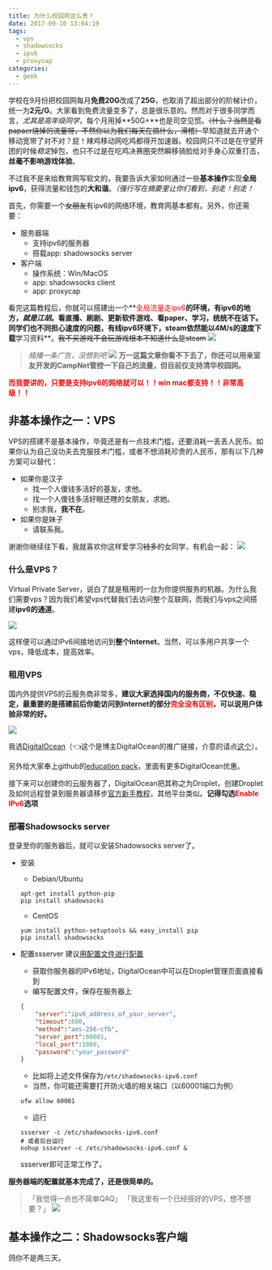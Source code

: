 ```yaml
---
title: 为什么校园网这么贵？
date: 2017-09-10 13:04:19
tags: 
  - vps
  - shadowsocks
  - ipv6
  - proxycap
categories:
  - geek
---
```


学校在9月份把校园网每月**免费20G**改成了**25G**，也取消了超出部分的阶梯计价，统一为**2元/G**。大家看到免费流量变多了，总是很乐意的。然而对于很多同学而言，*尤其是高年级同学*，每个月用掉**50G+**也是司空见惯。<del>（什么？当然是看papaer烧掉的流量呀，不然你以为我们每天在搞什么，滑稽）</del>早知道就去开通个移动宽带了对不对？屁！辣鸡移动网吃鸡都得开加速器。校园网只不过是在守望开团的时候*稳定*掉包，也只不过是在吃鸡决赛圈突然瞬移骑脸给对手身心双重打击，**丝毫不影响游戏体验**。

不过我不是来给教育网写软文的，我要告诉大家如何通过一些**基本操作**实现**全局ipv6**，获得流量和钱包的**大和谐**。*（强行写在摘要里让你们看到，别走！别走！*<!-- more -->

首先，你需要一个<del>女朋友</del>有ipv6的网络环境，教育网基本都有。另外，你还需要：
* 服务器端 
  * 支持ipv6的服务器
  * 搭载app: shadowsocks server
* 客户端
  * 操作系统：Win/MacOS 
  * app: shadowsocks client
  * app: proxycap

看完这篇教程后，你就可以搭建出一个**<font color=red>全局流量走ipv6</font>**的环境，有ipv6的地方，*就是江胡*。看直播、刷剧、更新软件游戏、**看paper、学习**，统统不在话下。同学们也不同担心速度的问题，有线ipv6环境下，steam依然能以4M/s的速度下载**学习资料**。<del>我不买游戏不会玩游戏根本不知道什么是steam</del>
![](/images/ipv6/steam.jpg)

> *插播一条广告，没想到吧*
> ![](/images/ipv6/campnet.png)
> **万一这篇文章你看不下去了，你还可以用亲室友开发的CampNet管控一下自己的流量，但目前仅支持清华校园网。**

**<font color=red>而我要讲的，只要是支持ipv6的网络就可以！！win mac都支持！！非常高级！！</font>**

## 非基本操作之一：VPS

VPS的搭建不是基本操作，毕竟还是有一点技术门槛，还要消耗一丢丢人民币。如果你认为自己没功夫去克服技术门槛，或者不想消耗珍贵的人民币，那有以下几种方案可以替代：
* 如果你是汉子
  * 找一个人傻钱多活好的基友，求他。
  * 找一个人傻钱多活好眼还瞎的女朋友，求她。
  * 别求我，**我不在**。
* 如果你是妹子
  * 请联系我。

谢谢你继续往下看，我就喜欢你这样爱学习<del>钱多</del>的女同学，有机会一起：
![](/images/ipv6/study.jpg)

### 什么是VPS？

Virtual Private Server，说白了就是租用的一台为你提供服务的机器。为什么我们需要vps？因为我们希望vps代替我们去访问整个互联网，而我们与vps之间搭建**ipv6的通道**。

![](/images/ipv6/structure.png)

这样便可以通过IPv6间接地访问到**整个Internet**。当然，可以多用户共享一个vps，降低成本，提高效率。

### 租用VPS

国内外提供VPS的云服务商非常多，**建议大家选择国内的服务商，不仅快速、稳定，最重要的是搭建前后你能访问到Internet的部分<font color=red>完全没有区别</font>，可以说用户体验非常的好。**

![](/images/ipv6/imhappy.jpg)

我选[DigitalOcean](https://m.do.co/c/3e154132de86)（👈这个是博主DigitalOcean的推广链接，介意的请点[这个](https://www.digitalocean.com)）。

另外给大家奉上github的[education pack](https://education.github.com/pack)，里面有更多DigitalOcean优惠。

接下来可以创建你的云服务器了，DigitalOcean把其称之为Droplet，创建Droplet及如何远程登录到服务器请移步[官方新手教程](https://www.digitalocean.com/community/tutorials/how-to-create-your-first-digitalocean-droplet)，其他平台类似。**记得勾选<font color=red>Enable IPv6</font>选项**

### 部署Shadowsocks server

登录至你的服务器后，就可以安装Shadowsocks server了。

* 安装
  * Debian/Ubuntu
  ```
  apt-get install python-pip
  pip install shadowsocks
  ```
  * CentOS
  ```
  yum install python-setuptools && easy_install pip
  pip install shadowsocks
  ```

* 配置ssserver
  建议[用配置文件进行配置](https://github.com/shadowsocks/shadowsocks/wiki/Configuration-via-Config-File)
  * 获取你服务器的IPv6地址，DigitalOcean中可以在Droplet管理页面直接看到
  * 编写配置文件，保存在服务器上
  ```json
  {
      "server":"ipv6_address_of_your_server",
      "timeout":600,
      "method":"aes-256-cfb",
      "server_port":60001,
      "local_port":1080,
      "password":"your_password"
  }
  ```
  * 比如将上述文件保存为`/etc/shadowsocks-ipv6.conf`
  * 当然，你可能还需要打开防火墙的相关端口（以60001端口为例）
  ```
  ufw allow 60001
  ```
  * 运行
  ```
  ssserver -c /etc/shadowsocks-ipv6.conf
  # 或者后台运行
  nohup ssserver -c /etc/shadowsocks-ipv6.conf &
  ```
  ssserver即可正常工作了。

**服务器端的配置就基本完成了，还是很简单的。**

> 「我觉得一点也不简单QAQ」
> 「我这里有一个已经搭好的VPS，想不想要？」
![](/images/ipv6/zhuangbixia.jpg)

## 基本操作之二：Shadowsocks客户端

鸽你不是两三天。